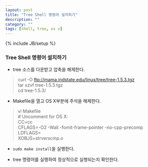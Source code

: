 ```yaml
---
layout: post
title: "Tree Shell 명령어 설치하기"
description: ""
category: ""
tags: [shell, tree, os x]
---
```

{% include JB/setup %}

### Tree Shell 명령어 설치하기

- tree 소스를 다운받고 압축을 해제한다.
> curl -O ftp://mama.indstate.edu/linux/tree/tree-1.5.3.tgz<br />
> tar xzvf tree-1.5.3.tgz<br />
> cd tree-1.5.3/ <br />

- Makefile을 열고 OS X부분에 주석을 해제한다.
> vi Makefile<br />
> \# Uncomment for OS X:<br />
> CC=cc<br />
> CFLAGS=-O2 -Wall -fomit-frame-pointer -no-cpp-precomp<br />
> LDFLAGS=<br />
> XOBJS=strverscmp.o<br />

- `sudo make install`을 실행한다.

- tree 명령어를 실행하여 정상적으로 실행되는지 확인한다.
